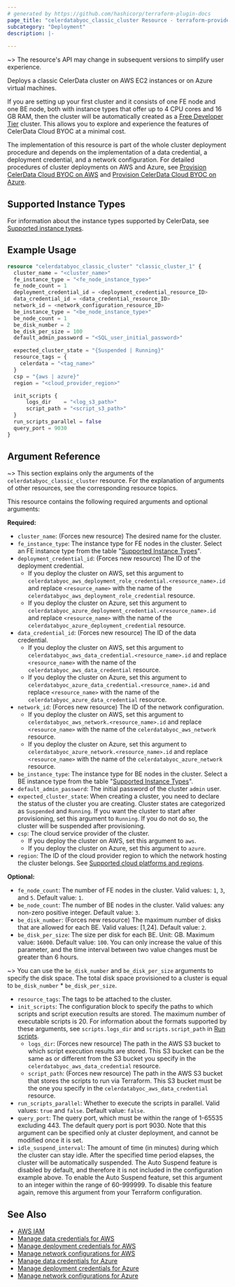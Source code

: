 ```yaml
---
# generated by https://github.com/hashicorp/terraform-plugin-docs
page_title: "celerdatabyoc_classic_cluster Resource - terraform-provider-celerdatabyoc"
subcategory: "Deployment"
description: |-
  
---
```


~> The resource's API may change in subsequent versions to simplify user experience.

Deploys a classic CelerData cluster on AWS EC2 instances or on Azure virtual machines.

If you are setting up your first cluster and it consists of one FE node and one BE node, both with instance types that offer up to 4 CPU cores and 16 GB RAM, then the cluster will be automatically created as a [Free Developer Tier](https://docs.celerdata.com/private/main/get_started/free_developer_tier) cluster. This allows you to explore and experience the features of CelerData Cloud BYOC at a minimal cost.

The implementation of this resource is part of the whole cluster deployment procedure and depends on the implementation of a data credential, a deployment credential, and a network configuration. For detailed procedures of cluster deployments on AWS and Azure, see [Provision CelerData Cloud BYOC on AWS](../guides/aws_deployment_guide.md) and [Provision CelerData Cloud BYOC on Azure](../guides/azure_deployment_guide.md).

## Supported Instance Types

For information about the instance types supported by CelerData, see [Supported instance types](https://docs.celerdata.com/byoc/main/get_started/create_cluster/supported_instance_type).

## Example Usage

```terraform
resource "celerdatabyoc_classic_cluster" "classic_cluster_1" {
  cluster_name = "<cluster_name>"
  fe_instance_type = "<fe_node_instance_type>"
  fe_node_count = 1
  deployment_credential_id = <deployment_credential_resource_ID>
  data_credential_id = <data_credential_resource_ID>
  network_id = <network_configuration_resource_ID>
  be_instance_type = "<be_node_instance_type>"
  be_node_count = 1
  be_disk_number = 2
  be_disk_per_size = 100
  default_admin_password = "<SQL_user_initial_password>"

  expected_cluster_state = "{Suspended | Running}"
  resource_tags = {
    celerdata = "<tag_name>"
  }
  csp = "{aws | azure}"
  region = "<cloud_provider_region>"

  init_scripts {
      logs_dir    = "<log_s3_path>"
      script_path = "<script_s3_path>"
  }
  run_scripts_parallel = false
  query_port = 9030
}
```

## Argument Reference

~> This section explains only the arguments of the `celerdatabyoc_classic_cluster` resource. For the explanation of arguments of other resources, see the corresponding resource topics.

This resource contains the following required arguments and optional arguments:

**Required:**

- `cluster_name`: (Forces new resource) The desired name for the cluster.
- `fe_instance_type`: The instance type for FE nodes in the cluster. Select an FE instance type from the table "[Supported Instance Types](#supported-instance-types)".
- `deployment_credential_id`: (Forces new resource) The ID of the deployment credential.
  - If you deploy the cluster on AWS, set this argument to `celerdatabyoc_aws_deployment_role_credential.<resource_name>.id` and replace `<resource_name>` with the name of the `celerdatabyoc_aws_deployment_role_credential` resource.
  - If you deploy the cluster on Azure, set this argument to `celerdatabyoc_azure_deployment_credential.<resource_name>.id` and replace `<resource_name>` with the name of the `celerdatabyoc_azure_deployment_credential` resource.
- `data_credential_id`: (Forces new resource) The ID of the data credential.
  - If you deploy the cluster on AWS, set this argument to `celerdatabyoc_aws_data_credential.<resource_name>.id` and replace `<resource_name>` with the name of the `celerdatabyoc_aws_data_credential` resource.
  - If you deploy the cluster on Azure, set this argument to `celerdatabyoc_azure_data_credential.<resource_name>.id` and replace `<resource_name>` with the name of the `celerdatabyoc_azure_data_credential` resource.
- `network_id`: (Forces new resource) The ID of the network configuration.
  - If you deploy the cluster on AWS, set this argument to `celerdatabyoc_aws_network.<resource_name>.id` and replace `<resource_name>` with the name of the `celerdatabyoc_aws_network` resource.
  - If you deploy the cluster on Azure, set this argument to `celerdatabyoc_azure_network.<resource_name>.id` and replace `<resource_name>` with the name of the `celerdatabyoc_azure_network` resource.
- `be_instance_type`: The instance type for BE nodes in the cluster. Select a BE instance type from the table "[Supported Instance Types](#supported-instance-types)".
- `default_admin_password`: The initial password of the cluster `admin` user.
- `expected_cluster_state`: When creating a cluster, you need to declare the status of the cluster you are creating. Cluster states are categorized as `Suspended` and `Running`. If you want the cluster to start after provisioning, set this argument to `Running`. If you do not do so, the cluster will be suspended after provisioning.
- `csp`: The cloud service provider of the cluster.
  - If you deploy the cluster on AWS, set this argument to `aws`.
  - If you deploy the cluster on Azure, set this argument to `azure`.
- `region`: The ID of the cloud provider region to which the network hosting the cluster belongs. See [Supported cloud platforms and regions](https://docs.celerdata.com/private/main/get_started/cloud_platforms_and_regions).

**Optional:**

- `fe_node_count`: The number of FE nodes in the cluster. Valid values: `1`, `3`, and `5`. Default value: `1`.
- `be_node_count`: The number of BE nodes in the cluster. Valid values: any non-zero positive integer. Default value: `3`.
- `be_disk_number`: (Forces new resource) The maximum number of disks that are allowed for each BE. Valid values: [1,24]. Default value: `2`.
- `be_disk_per_size`: The size per disk for each BE. Unit: GB. Maximum value: `16000`. Default value: `100`. You can only increase the value of this parameter, and the time interval between two value changes must be greater than 6 hours.

~> You can use the `be_disk_number` and `be_disk_per_size` arguments to specify the disk space. The total disk space provisioned to a cluster is equal to `be_disk_number` * `be_disk_per_size`.

- `resource_tags`: The tags to be attached to the cluster.
- `init_scripts`: The configuration block to specify the paths to which scripts and script execution results are stored. The maximum number of executable scripts is 20. For information about the formats supported by these arguments, see `scripts.logs_dir` and `scripts.script_path` in [Run scripts](https://docs.celerdata.com/private/main/run_scripts).
  - `logs_dir`: (Forces new resource) The path in the AWS S3 bucket to which script execution results are stored. This S3 bucket can be the same as or different from the S3 bucket you specify in the `celerdatabyoc_aws_data_credential` resource.
  - `script_path`: (Forces new resource) The path in the AWS S3 bucket that stores the scripts to run via Terraform. This S3 bucket must be the one you specify in the `celerdatabyoc_aws_data_credential` resource.
- `run_scripts_parallel`: Whether to execute the scripts in parallel. Valid values: `true` and `false`. Default value: `false`.
- `query_port`: The query port, which must be within the range of 1-65535 excluding 443. The default query port is port 9030. Note that this argument can be specified only at cluster deployment, and cannot be modified once it is set.
- `idle_suspend_interval`: The amount of time (in minutes) during which the cluster can stay idle. After the specified time period elapses, the cluster will be automatically suspended. The Auto Suspend feature is disabled by default, and therefore it is not included in the configuration example above. To enable the Auto Suspend feature, set this argument to an integer within the range of 60-999999. To disable this feature again, remove this argument from your Terraform configuration.

## See Also

- [AWS IAM](https://us-east-1.console.aws.amazon.com/iamv2/home?region=us-east-1#/policies)
- [Manage data credentials for AWS](https://docs.celerdata.com/private/main/cloud_settings/aws_cloud_settings/manage_aws_data_credentials)
- [Manage deployment credentials for AWS](https://docs.celerdata.com/private/main/cloud_settings/aws_cloud_settings/manage_aws_deployment_credentials)
- [Manage network configurations for AWS](https://docs.celerdata.com/private/main/cloud_settings/aws_cloud_settings/manage_aws_network_configurations)
- [Manage data credentials for Azure](https://docs.celerdata.com/private/main/cloud_settings/azure_cloud_settings/manage_azure_data_credentials)
- [Manage deployment credentials for Azure](https://docs.celerdata.com/private/main/cloud_settings/azure_cloud_settings/manage_azure_deployment_credentials)
- [Manage network configurations for Azure](https://docs.celerdata.com/private/main/cloud_settings/azure_cloud_settings/manage_azure_network_configurations)
